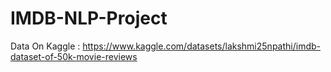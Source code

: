 # IMDB-NLP-Project

Data On Kaggle : https://www.kaggle.com/datasets/lakshmi25npathi/imdb-dataset-of-50k-movie-reviews

